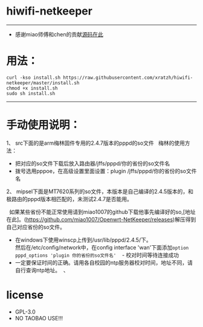 # hiwifi-netkeeper  

---

 - 感谢miao师傅和chen的贡献[源码在此](https://github.com/miao1007/Openwrt-NetKeeper)
 
# 用法：  

 ```
 curl -kso install.sh https://raw.githubusercontent.com/xratzh/hiwifi-netkeeper/master/install.sh
 chmod +x install.sh
 sudo sh install.sh
 ```  
 ---
 
# 手动使用说明： 

1、 src下面的是arm梅林固件专用的2.4.7版本的pppd的so文件
   梅林的使用方法：  

 - 把对应的so文件下载后放入路由器/jffs/pppd/你的省份的so文件名  
 - 拨号选用pppoe，在高级设置里面设置：plugin /jffs/pppd/你的省份的so文件名   

2、 mipsel下面是MT7620系列的so文件，本版本是自己编译的2.4.5版本的，和极路由的pppd版本相匹配的，未测试2.4.7是否能用。  

   如果某些省份不能正常使用请到miao1007的github下载他事先编译好的so,[地址在此]。(https://github.com/miao1007/Openwrt-NetKeeper/releases)解压得到自己对应省份的so文件。  
   
 - 在windows下使用winscp上传到/usr/lib/pppd/2.4.5/下。  
 然后在/etc/config/network中，在config interface 'wan'下面添加`option pppd_options 'plugin 你的省份的so文件名'`  
 - 校对时间等待连接成功  
 - 一定要保证时间的正确。请用各自校园的ntp服务器校对时间，地址不同，请自行查询ntp地址。  、
  
# license  

 - GPL-3.0
 - NO TAOBAO USE!!!
